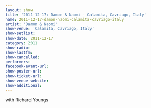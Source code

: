 ```yaml
---
layout: show
title: '2011-12-17: Damon & Naomi - Calamita, Cavriago, Italy'
name: 2011-12-17-damon-naomi-calamita-cavriago-italy
artist: 'Damon & Naomi'
show-venue: 'Calamita, Cavriago, Italy'
show-setlist: 
show-date: 2011-12-17
category: 2011
show-radio: 
show-lastfm: 
show-cancelled: 
performers: 
facebook-event-url: 
show-poster-url: 
show-ticket-url: 
show-venue-website: 
show-additional: 
---
```


with Richard Youngs